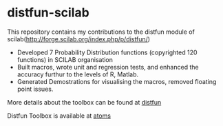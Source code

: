 distfun-scilab
==============

This repository contains my contributions to the distfun module of scilab(http://forge.scilab.org/index.php/p/distfun/)


* Developed 7 Probability Distribution functions (copyrighted 120 functions) in SCILAB organisation
* Built macros, wrote unit and regression tests, and enhanced the accuracy furthur to the levels of R, Matlab.
* Generated Demostrations for visualising the macros, removed floating point issues.

 

More details about the toolbox can be found at [distfun](http://forge.scilab.org/index.php/p/distfun/)

Distfun Toolbox is available at [atoms](http://atoms.scilab.org/toolboxes/distfun)
